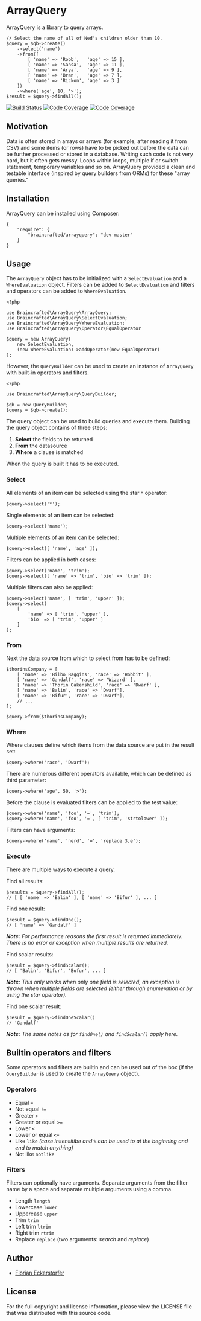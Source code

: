ArrayQuery
==========

ArrayQuery is a library to query arrays.

    // Select the name of all of Ned's children older than 10.
    $query = $qb->create()
        ->select('name')
        ->from([
            [ 'name' => 'Robb',   'age' => 15 ],
            [ 'name' => 'Sansa',  'age' => 11 ],
            [ 'name' => 'Arya',   'age' => 9 ],
            [ 'name' => 'Bran',   'age' => 7 ],
            [ 'name' => 'Rickon', 'age' => 3 ]
        ])
        ->where('age', 10, '>');
    $result = $query->findAll();

[![Build Status](https://travis-ci.org/braincrafted/arrayquery.png?branch=master)](https://travis-ci.org/braincrafted/arrayquery)
[![Code Coverage](https://scrutinizer-ci.com/g/braincrafted/arrayquery/badges/coverage.png?s=1c95f66a513fda24f9f893264abb2a430a7cba5d)](https://scrutinizer-ci.com/g/braincrafted/arrayquery/)
[![Code Coverage](https://scrutinizer-ci.com/g/braincrafted/arrayquery/badges/coverage.png?s=1c95f66a513fda24f9f893264abb2a430a7cba5d)](https://scrutinizer-ci.com/g/braincrafted/arrayquery/)

Motivation
----------

Data is often stored in arrays or arrays (for example, after reading it from CSV) and some items (or rows) have to be
picked out before the data can be further processed or stored in a database. Writing such code is not very hard, but
it often gets messy. Loops within loops, multiple if or switch statement, temporary variables and so on. ArrayQuery
provided a clean and testable interface (inspired by query builders from ORMs) for these "array queries."

Installation
------------

ArrayQuery can be installed using Composer:

    {
        "require": {
            "braincrafted/arrayquery": "dev-master"
        }
    }


Usage
-----

The `ArrayQuery` object has to be initialized with a `SelectEvaluation` and a `WhereEvaluation` object. Filters can be
added to `SelectEvaluation` and filters and operators can be added to `WhereEvaluation`.

    <?php

    use Braincrafted\ArrayQuery\ArrayQuery;
    use Braincrafted\ArrayQuery\SelectEvaluation;
    use Braincrafted\ArrayQuery\WhereEvaluation;
    use Braincrafted\ArrayQuery\Operator\EqualOperator

    $query = new ArrayQuery(
        new SelectEvaluation,
        (new WhereEvaluation)->addOperator(new EqualOperator)
    );

However, the `QueryBuilder` can be used to create an instance of `ArrayQuery` with built-in operators and filters.

    <?php

    use Braincrafted\ArrayQuery\QueryBuilder;

    $qb = new QueryBuilder;
    $query = $qb->create();

The query object can be used to build queries and execute them. Building the query object contains of three steps:

1. **Select** the fields to be returned
2. **From** the datasource
3. **Where** a clause is matched

When the query is built it has to be executed.

### Select

All elements of an item can be selected using the star `*` operator:

    $query->select('*');

Single elements of an item can be selected:

    $query->select('name');

Multiple elements of an item can be selected:

    $query->select([ 'name', 'age' ]);

Filters can be applied in both cases:

    $query->select('name', 'trim');
    $query->select([ 'name' => 'trim', 'bio' => 'trim' ]);

Multiple filters can also be applied:

    $query->select('name', [ 'trim', 'upper' ]);
    $query->select(
        [
            'name' => [ 'trim', 'upper' ],
            'bio' => [ 'trim', 'upper' ]
        ]
    );

### From

Next the data source from which to select from has to be defined:

    $thorinsCompany = [
        [ 'name' => 'Bilbo Baggins', 'race' => 'Hobbit' ],
        [ 'name' => 'Gandalf', 'race' => 'Wizard' ],
        [ 'name' => 'Thorin Oakenshild', 'race' => 'Dwarf' ],
        [ 'name' => 'Balin', 'race' => 'Dwarf'],
        [ 'name' => 'Bifur', 'race' => 'Dwarf'],
        // ...
    ];

    $query->from($thorinsCompany);

### Where

Where clauses define which items from the data source are put in the result set:

    $query->where('race', 'Dwarf');

There are numerous different operators available, which can be defined as third parameter:

    $query->where('age', 50, '>');

Before the clause is evaluated filters can be applied to the test value:

    $query->where('name', 'foo', '=', 'trim');
    $query->where('name', 'foo', '=', [ 'trim', 'strtolower' ]);

Filters can have arguments:

    $query->where('name', 'nerd', '=', 'replace 3,e');

### Execute

There are multiple ways to execute a query.

Find all results:

    $results = $query->findAll();
    // [ [ 'name' => 'Balin' ], [ 'name' => 'Bifur' ], ... ]

Find one result:

    $result = $query->findOne();
    // [ 'name' => 'Gandalf' ]

*__Note:__ For performance reasons the first result is returned immediately. There is no error or exception when multiple
results are returned.*

Find scalar results:

    $result = $query->findScalar();
    // [ 'Balin', 'Bifur', 'Bofur', ... ]

*__Note:__ This only works when only one field is selected, an exception is thrown when multiple fields are selected
(either through enumeration or by using the star operator).*

Find one scalar result:

    $result = $query->findOneScalar()
    // 'Gandalf'

*__Note:__ The same notes as for `findOne()` and `findScalar()` apply here.*


Builtin operators and filters
-----------------------------

Some operators and filters are builtin and can be used out of the box (if the `QueryBuilder` is used to create the
`ArrayQuery` object).

### Operators

- Equal `=`
- Not equal `!=`
- Greater `>`
- Greater or equal `>=`
- Lower `<`
- Lower or equal `<=`
- Like `like` *(case insensitibe and `%` can be used to at the beginning and end to match anything)*
- Not like `notlike`

### Filters

Filters can optionally have arguments. Separate arguments from the filter name by a space and separate multiple arguments using a comma.

- Length `length`
- Lowercase `lower`
- Uppercase `upper`
- Trim `trim`
- Left trim `ltrim`
- Right trim `rtrim`
- Replace `replace` (two arguments: *search* and *replace*)

Author
------

- [Florian Eckerstorfer](http://florian.ec)


License
-------

For the full copyright and license information, please view the LICENSE file that was distributed with this source code.
